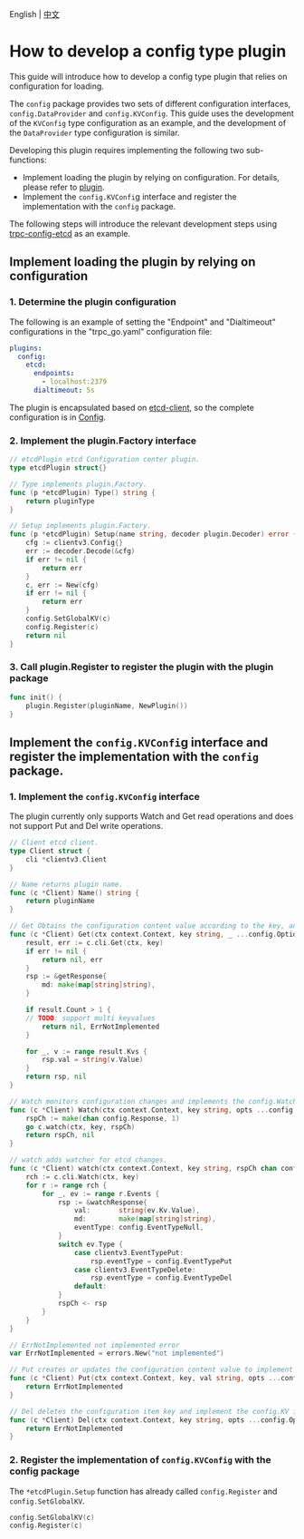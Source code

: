 English | [中文](config.zh_CN.md)

# How to develop a config type plugin

This guide will introduce how to develop a config type plugin that relies on configuration for loading.

The `config` package provides two sets of different configuration interfaces, `config.DataProvider` and `config.KVConfig`. 
This guide uses the development of the `KVConfig` type configuration as an example, and the development of the `DataProvider` type configuration is similar.

Developing this plugin requires implementing the following two sub-functions:

- Implement loading the plugin by relying on configuration. For details, please refer to [plugin](/plugin/README.md).
- Implement the `config.KVConfi`g interface and register the implementation with the `config` package.

The following steps will introduce the relevant development steps using [trpc-config-etcd](https://github.com/trpc-ecosystem/go-config-etcd) as an example.

## Implement loading the plugin by relying on configuration

### 1. Determine the plugin configuration

The following is an example of setting the "Endpoint" and "Dialtimeout" configurations in the "trpc_go.yaml" configuration file:

```yaml
plugins:                 
  config:
    etcd:
      endpoints:
        - localhost:2379
      dialtimeout: 5s
```

The plugin is encapsulated based on [etcd-client](https://github.com/etcd-io/etcd/tree/main/client/v3), so the complete configuration is in [Config](https://github.com/etcd-io/etcd/blob/client/v3.5.9/client/v3/config.go#L26).

### 2. Implement the plugin.Factory interface

```go
// etcdPlugin etcd Configuration center plugin.
type etcdPlugin struct{}

// Type implements plugin.Factory.
func (p *etcdPlugin) Type() string {
    return pluginType
}

// Setup implements plugin.Factory.
func (p *etcdPlugin) Setup(name string, decoder plugin.Decoder) error {
    cfg := clientv3.Config{}
    err := decoder.Decode(&cfg)
    if err != nil {
        return err
    }
    c, err := New(cfg)
    if err != nil {
        return err
    }
    config.SetGlobalKV(c)
    config.Register(c)
    return nil
}
```

### 3. Call plugin.Register to register the plugin with the plugin package

```go
func init() {
	plugin.Register(pluginName, NewPlugin())
}
```

## Implement the `config.KVConfi`g interface and register the implementation with the `config` package.

### 1. Implement the `config.KVConfig` interface

The plugin currently only supports Watch and Get read operations and does not support Put and Del write operations.

```go
// Client etcd client.
type Client struct {
    cli *clientv3.Client
}

// Name returns plugin name.
func (c *Client) Name() string {
    return pluginName
}

// Get Obtains the configuration content value according to the key, and implement the config.KV interface.
func (c *Client) Get(ctx context.Context, key string, _ ...config.Option) (config.Response, error) {
    result, err := c.cli.Get(ctx, key)
    if err != nil {
        return nil, err
    }
    rsp := &getResponse{
        md: make(map[string]string),
    }

    if result.Count > 1 {
    // TODO: support multi keyvalues
        return nil, ErrNotImplemented
    }

    for _, v := range result.Kvs {
        rsp.val = string(v.Value)
    }
    return rsp, nil
}

// Watch monitors configuration changes and implements the config.Watcher interface.
func (c *Client) Watch(ctx context.Context, key string, opts ...config.Option) (<-chan config.Response, error) {
    rspCh := make(chan config.Response, 1)
    go c.watch(ctx, key, rspCh)
    return rspCh, nil
}

// watch adds watcher for etcd changes.
func (c *Client) watch(ctx context.Context, key string, rspCh chan config.Response) {
    rch := c.cli.Watch(ctx, key)
    for r := range rch {
        for _, ev := range r.Events {
            rsp := &watchResponse{
                val:       string(ev.Kv.Value),
                md:        make(map[string]string),
                eventType: config.EventTypeNull,
            }
            switch ev.Type {
                case clientv3.EventTypePut:
                    rsp.eventType = config.EventTypePut
                case clientv3.EventTypeDelete:
                    rsp.eventType = config.EventTypeDel
                default:
            }
            rspCh <- rsp
        }
    }
}

// ErrNotImplemented not implemented error
var ErrNotImplemented = errors.New("not implemented")

// Put creates or updates the configuration content value to implement the config.KV interface.
func (c *Client) Put(ctx context.Context, key, val string, opts ...config.Option) error {
    return ErrNotImplemented
}

// Del deletes the configuration item key and implement the config.KV interface.
func (c *Client) Del(ctx context.Context, key string, opts ...config.Option) error {
    return ErrNotImplemented
}
```

### 2. Register the implementation of `config.KVConfig` with the config package

The `*etcdPlugin.Setup` function has already called `config.Register` and `config.SetGlobalKV`.

```go
config.SetGlobalKV(c)
config.Register(c)
```